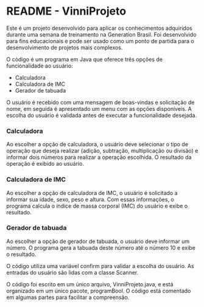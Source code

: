 # README - VinniProjeto
Este é um projeto desenvolvido para aplicar os conhecimentos adquiridos durante uma semana de treinamento na Generation Brasil. Foi desenvolvido para fins educacionais e pode ser usado como um ponto de partida para o desenvolvimento de projetos mais complexos.

O código é um programa em Java que oferece três opções de funcionalidade ao usuário:

- Calculadora
- Calculadora de IMC
- Gerador de tabuada

O usuário é recebido com uma mensagem de boas-vindas e solicitação de nome, em seguida é apresentado um menu com as opções disponíveis. A escolha do usuário é validada antes de executar a funcionalidade desejada.

### Calculadora
Ao escolher a opção de calculadora, o usuário deve selecionar o tipo de operação que deseja realizar (adição, subtração, multiplicação ou divisão) e informar dois números para realizar a operação escolhida. O resultado da operação é exibido ao usuário.

### Calculadora de IMC
Ao escolher a opção de calculadora de IMC, o usuário é solicitado a informar sua idade, sexo, peso e altura. Com essas informações, o programa calcula o índice de massa corporal (IMC) do usuário e exibe o resultado.

### Gerador de tabuada
Ao escolher a opção de gerador de tabuada, o usuário deve informar um número. O programa gera a tabuada deste número até o número 10 e exibe o resultado.

O código utiliza uma variável confirm para validar a escolha do usuário. As entradas do usuário são lidas com a classe Scanner.

O código foi escrito em um único arquivo, VinniProjeto.java, e está organizado em um único pacote, programBool. O código está comentado em algumas partes para facilitar a compreensão.
